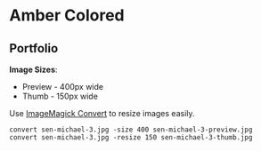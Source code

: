 # Amber Colored

## Portfolio

**Image Sizes**:

- Preview - 400px wide
- Thumb - 150px wide

Use [ImageMagick Convert](http://www.imagemagick.org/script/convert.php) to resize images easily.

    convert sen-michael-3.jpg -size 400 sen-michael-3-preview.jpg
    convert sen-michael-3.jpg -resize 150 sen-michael-3-thumb.jpg
